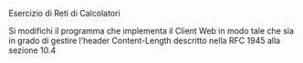 Esercizio di Reti di Calcolatori

Si modifichi il programma che implementa il Client Web in modo tale che sia in grado di gestire
l’header Content-Length descritto nella RFC 1945 alla sezione 10.4
